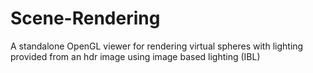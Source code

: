 # Scene-Rendering
A standalone OpenGL viewer for rendering virtual spheres with lighting provided from an hdr image using image based lighting (IBL)
